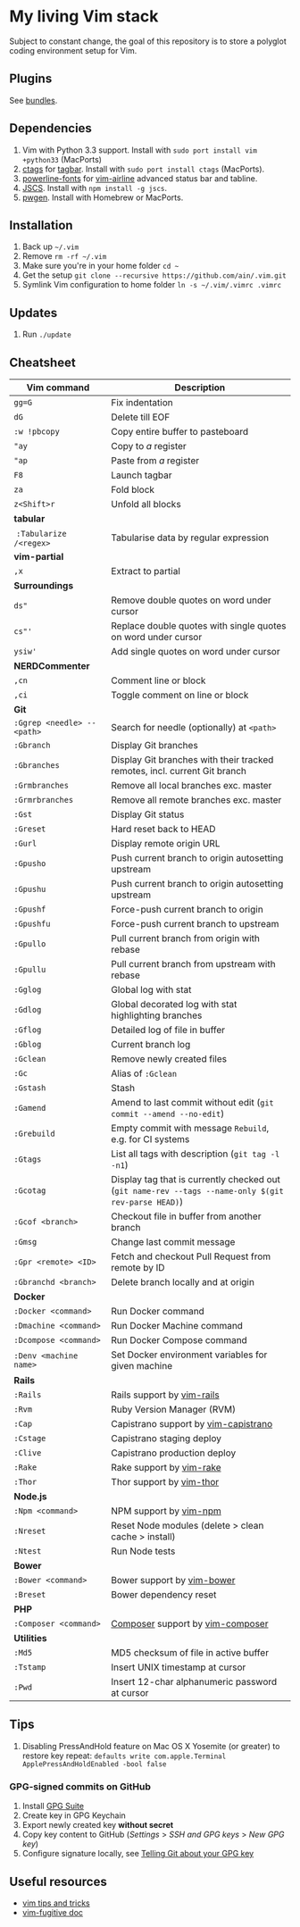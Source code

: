 # My living Vim stack

Subject to constant change, the goal of this repository is to store a polyglot coding environment setup for Vim.

## Plugins

See [bundles](https://github.com/ain/.vim/tree/master/bundle).

## Dependencies

1. Vim with Python 3.3 support. Install with `sudo port install vim +python33` (MacPorts)
1. [ctags](http://ctags.sourceforge.net) for [tagbar](https://github.com/majutsushi/tagbar). Install with `sudo port install ctags` (MacPorts).
2. [powerline-fonts](https://github.com/powerline/fonts) for [vim-airline](https://github.com/bling/vim-airline) advanced status bar and tabline.
3. [JSCS](http://jscs.info). Install with `npm install -g jscs`.
4. [pwgen](http://linux.die.net/man/1/pwgen). Install with Homebrew or MacPorts.

## Installation

1. Back up `~/.vim`
2. Remove `rm -rf ~/.vim`
3. Make sure you're in your home folder `cd ~`
4. Get the setup `git clone --recursive https://github.com/ain/.vim.git`
5. Symlink Vim configuration to home folder `ln -s ~/.vim/.vimrc .vimrc`

## Updates

1. Run `./update`

## Cheatsheet

| Vim command                 |  Description                                                                                        |
| -------------               | -----------------                                                                                   |
| `gg=G`                      | Fix indentation                                                                                     |
| `dG`                        | Delete till EOF                                                                                     |
| `:w !pbcopy`                | Copy entire buffer to pasteboard                                                                    |
| `"ay`                       | Copy to _a_ register                                                                                |
| `"ap`                       | Paste from _a_ register                                                                             |
| `F8`                        | Launch tagbar                                                                                       |
| `za`                        | Fold block                                                                                          |
| `z<Shift>r`                 | Unfold all blocks                                                                                   |
| __tabular__                 |
|  `:Tabularize /<regex>`     | Tabularise data by regular expression                                                               |
| __vim-partial__             |
| `,x`                        | Extract to partial                                                                                  |
| __Surroundings__            |
| `ds"`                       | Remove double quotes on word under cursor                                                           |
| `cs"'`                      | Replace double quotes with single quotes on word under cursor                                       |
| `ysiw'`                     | Add single quotes on word under cursor                                                              |
| __NERDCommenter__           |
| `,cn`                       | Comment line or block                                                                               |
| `,ci`                       | Toggle comment on line or block                                                                     |
| __Git__                     |
| `:Ggrep <needle> -- <path>` | Search for needle (optionally) at `<path>`                                                          |
| `:Gbranch`                  | Display Git branches                                                                                |
| `:Gbranches`                | Display Git branches with their tracked remotes, incl. current Git branch                           |
| `:Grmbranches`              | Remove all local branches exc. master                                                               |
| `:Grmrbranches`             | Remove all remote branches exc. master                                                              |
| `:Gst`                      | Display Git status                                                                                  |
| `:Greset`                   | Hard reset back to HEAD                                                                             |
| `:Gurl`                     | Display remote origin URL                                                                           |
| `:Gpusho`                   | Push current branch to origin autosetting upstream                                                  |
| `:Gpushu`                   | Push current branch to origin autosetting upstream                                                  |
| `:Gpushf`                   | Force-push current branch to origin                                                                 |
| `:Gpushfu`                  | Force-push current branch to upstream                                                               |
| `:Gpullo`                   | Pull current branch from origin with rebase                                                         |
| `:Gpullu`                   | Pull current branch from upstream with rebase                                                       |
| `:Gglog`                    | Global log with stat                                                                                |
| `:Gdlog`                    | Global decorated log with stat highlighting branches                                                |
| `:Gflog`                    | Detailed log of file in buffer                                                                      |
| `:Gblog`                    | Current branch log                                                                                  |
| `:Gclean`                   | Remove newly created files                                                                          |
| `:Gc`                       | Alias of `:Gclean`                                                                                  |
| `:Gstash`                   | Stash                                                                                               |
| `:Gamend`                   | Amend to last commit without edit (`git commit --amend --no-edit`)                                  |
| `:Grebuild`                 | Empty commit with message `Rebuild`, e.g. for CI systems                                            |
| `:Gtags`                    | List all tags with description (`git tag -l -n1`)                                                   |
| `:Gcotag`                   | Display tag that is currently checked out (`git name-rev --tags --name-only $(git rev-parse HEAD)`) |
| `:Gcof <branch>`            | Checkout file in buffer from another branch                                                         |
| `:Gmsg`                     | Change last commit message                                                                          |
| `:Gpr <remote> <ID>`        | Fetch and checkout Pull Request from remote by ID                                                   |
| `:Gbranchd <branch>`        | Delete branch locally and at origin                                                                 |
| __Docker__                  |
| `:Docker <command>`         | Run Docker command                                                                                  |
| `:Dmachine <command>`       | Run Docker Machine command                                                                          |
| `:Dcompose <command>`       | Run Docker Compose command                                                                          |
| `:Denv <machine name>`      | Set Docker environment variables for given machine                                                  |
| __Rails__                   |
| `:Rails`                    | Rails support by [vim-rails](https://github.com/tpope/vim-rails)                                    |
| `:Rvm`                      | Ruby Version Manager (RVM)                                                                          |
| `:Cap`                      | Capistrano support by [vim-capistrano](https://github.com/ain/vim-capistrano)                       |
| `:Cstage`                   | Capistrano staging deploy                                                                           |
| `:Clive`                    | Capistrano production deploy                                                                        |
| `:Rake`                     | Rake support by [vim-rake](https://github.com/tpope/vim-rake)                                       |
| `:Thor`                     | Thor support by [vim-thor](https://github.com/ain/vim-thor)                                         |
| __Node.js__                 |
| `:Npm <command>`            | NPM support by [vim-npm](https://github.com/ain/vim-npm)                                            |
| `:Nreset`                   | Reset Node modules (delete > clean cache > install)                                                 |
| `:Ntest`                    | Run Node tests                                                                                      |
| __Bower__                   |
| `:Bower <command>`          | Bower support by [vim-bower](https://github.com/ain/vim-bower)                                      |
| `:Breset`                   | Bower dependency reset                                                                              |
| __PHP__                     |
| `:Composer <command>`       | [Composer](https://getcomposer.org) support by [vim-composer](https://github.com/ain/vim-composer)  |
| __Utilities__               |
| `:Md5`                      | MD5 checksum of file in active buffer                                                               |
| `:Tstamp`                   | Insert UNIX timestamp at cursor                                                                     |  
| `:Pwd`                      | Insert 12-char alphanumeric password at cursor                                                      |  

## Tips

1. Disabling PressAndHold feature on Mac OS X Yosemite (or greater) to restore key repeat: `defaults write com.apple.Terminal ApplePressAndHoldEnabled -bool false`

### GPG-signed commits on GitHub

1. Install [GPG Suite](https://gpgtools.org)
2. Create key in GPG Keychain
3. Export newly created key __without secret__
4. Copy key content to GitHub (_Settings_ > _SSH and GPG keys_ > _New GPG key_)
5. Configure signature locally, see [Telling Git about your GPG key](https://help.github.com/articles/telling-git-about-your-gpg-key/)

## Useful resources

- [vim tips and tricks](http://www.cs.swarthmore.edu/help/vim/home.html)
- [vim-fugitive doc](https://raw.githubusercontent.com/tpope/vim-fugitive/master/doc/fugitive.txt)
